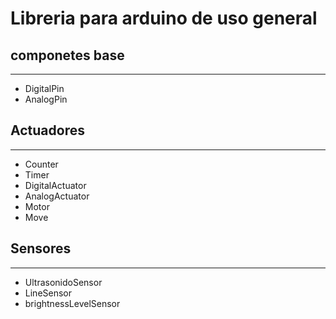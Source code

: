 # Libreria para arduino de uso general

## componetes base
----
 - DigitalPin
 - AnalogPin

## Actuadores
----
 - Counter
 - Timer
 - DigitalActuator
 - AnalogActuator
 - Motor
 - Move

## Sensores
----
 - UltrasonidoSensor
 - LineSensor
 - brightnessLevelSensor
